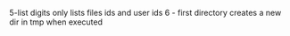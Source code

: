 5-list digits only lists files ids and user ids
6 - first directory creates a new dir in tmp when executed
